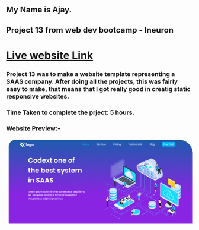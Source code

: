 ## My Name is Ajay.
## Project 13 from web dev bootcamp - Ineuron
# [Live website Link](https://aj-project13.netlify.app/)
### Project 13 was to make a website template representing a SAAS company. After doing all the projects, this was fairly easy to make, that means that I got really good in creatig static responsive websites.

### Time Taken to complete the prject: 5 hours.


### Website Preview:-

![Website preview](Screenshot.png)